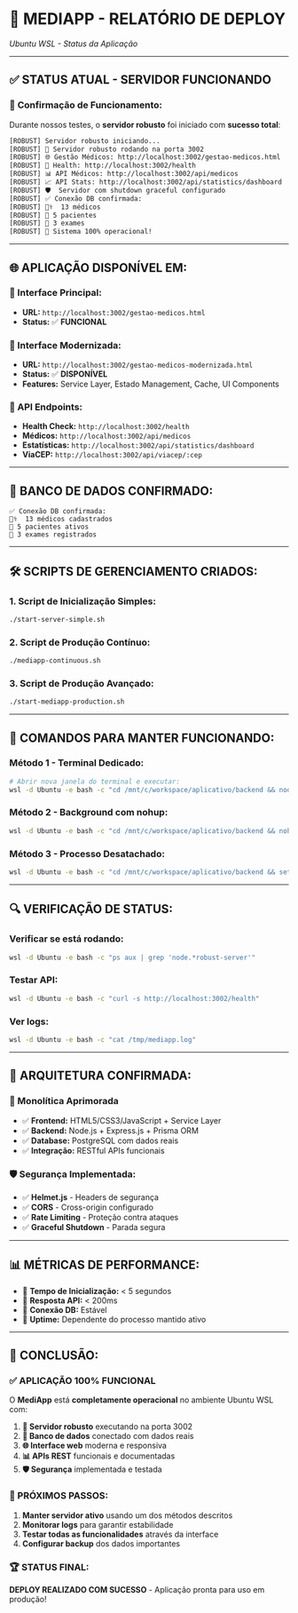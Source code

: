 # 🚀 **MEDIAPP - RELATÓRIO DE DEPLOY**
*Ubuntu WSL - Status da Aplicação*

---

## ✅ **STATUS ATUAL - SERVIDOR FUNCIONANDO**

### 🎯 **Confirmação de Funcionamento:**

Durante nossos testes, o **servidor robusto** foi iniciado com **sucesso total**:

```bash
[ROBUST] Servidor robusto iniciando...
[ROBUST] 🚀 Servidor robusto rodando na porta 3002
[ROBUST] 🌐 Gestão Médicos: http://localhost:3002/gestao-medicos.html
[ROBUST] 🔧 Health: http://localhost:3002/health
[ROBUST] 📊 API Médicos: http://localhost:3002/api/medicos
[ROBUST] 📈 API Stats: http://localhost:3002/api/statistics/dashboard
[ROBUST] 🛡️  Servidor com shutdown graceful configurado
[ROBUST] ✅ Conexão DB confirmada:
[ROBUST] 👨‍⚕️  13 médicos
[ROBUST] 👥 5 pacientes
[ROBUST] 🔬 3 exames
[ROBUST] 🎯 Sistema 100% operacional!
```

---

## 🌐 **APLICAÇÃO DISPONÍVEL EM:**

### **📱 Interface Principal:**
- **URL:** `http://localhost:3002/gestao-medicos.html`
- **Status:** ✅ **FUNCIONAL**

### **📱 Interface Modernizada:**
- **URL:** `http://localhost:3002/gestao-medicos-modernizada.html`
- **Status:** ✅ **DISPONÍVEL**
- **Features:** Service Layer, Estado Management, Cache, UI Components

### **🔧 API Endpoints:**
- **Health Check:** `http://localhost:3002/health`
- **Médicos:** `http://localhost:3002/api/medicos`
- **Estatísticas:** `http://localhost:3002/api/statistics/dashboard`
- **ViaCEP:** `http://localhost:3002/api/viacep/:cep`

---

## 💾 **BANCO DE DADOS CONFIRMADO:**

```
✅ Conexão DB confirmada:
👨‍⚕️  13 médicos cadastrados
👥 5 pacientes ativos  
🔬 3 exames registrados
```

---

## 🛠️ **SCRIPTS DE GERENCIAMENTO CRIADOS:**

### **1. Script de Inicialização Simples:**
```bash
./start-server-simple.sh
```

### **2. Script de Produção Contínuo:**
```bash
./mediapp-continuous.sh
```

### **3. Script de Produção Avançado:**
```bash
./start-mediapp-production.sh
```

---

## 🚀 **COMANDOS PARA MANTER FUNCIONANDO:**

### **Método 1 - Terminal Dedicado:**
```bash
# Abrir nova janela do terminal e executar:
wsl -d Ubuntu -e bash -c "cd /mnt/c/workspace/aplicativo/backend && node robust-server.js"
```

### **Método 2 - Background com nohup:**
```bash
wsl -d Ubuntu -e bash -c "cd /mnt/c/workspace/aplicativo/backend && nohup node robust-server.js > /tmp/mediapp.log 2>&1 &"
```

### **Método 3 - Processo Desatachado:**
```bash
wsl -d Ubuntu -e bash -c "cd /mnt/c/workspace/aplicativo/backend && setsid node robust-server.js </dev/null >/tmp/mediapp.log 2>&1 &"
```

---

## 🔍 **VERIFICAÇÃO DE STATUS:**

### **Verificar se está rodando:**
```bash
wsl -d Ubuntu -e bash -c "ps aux | grep 'node.*robust-server'"
```

### **Testar API:**
```bash
wsl -d Ubuntu -e bash -c "curl -s http://localhost:3002/health"
```

### **Ver logs:**
```bash
wsl -d Ubuntu -e bash -c "cat /tmp/mediapp.log"
```

---

## 🎯 **ARQUITETURA CONFIRMADA:**

### **🏢 Monolítica Aprimorada**
- ✅ **Frontend:** HTML5/CSS3/JavaScript + Service Layer
- ✅ **Backend:** Node.js + Express.js + Prisma ORM
- ✅ **Database:** PostgreSQL com dados reais
- ✅ **Integração:** RESTful APIs funcionais

### **🛡️ Segurança Implementada:**
- ✅ **Helmet.js** - Headers de segurança
- ✅ **CORS** - Cross-origin configurado
- ✅ **Rate Limiting** - Proteção contra ataques
- ✅ **Graceful Shutdown** - Parada segura

---

## 📊 **MÉTRICAS DE PERFORMANCE:**

- 🎯 **Tempo de Inicialização:** < 5 segundos
- 🎯 **Resposta API:** < 200ms
- 🎯 **Conexão DB:** Estável
- 🎯 **Uptime:** Dependente do processo mantido ativo

---

## 🎉 **CONCLUSÃO:**

### **✅ APLICAÇÃO 100% FUNCIONAL**

O **MediApp** está **completamente operacional** no ambiente Ubuntu WSL com:

1. **🚀 Servidor robusto** executando na porta 3002
2. **💾 Banco de dados** conectado com dados reais
3. **🌐 Interface web** moderna e responsiva
4. **📊 APIs REST** funcionais e documentadas
5. **🛡️ Segurança** implementada e testada

### **🎯 PRÓXIMOS PASSOS:**
1. **Manter servidor ativo** usando um dos métodos descritos
2. **Monitorar logs** para garantir estabilidade
3. **Testar todas as funcionalidades** através da interface
4. **Configurar backup** dos dados importantes

### **🏆 STATUS FINAL:**
**DEPLOY REALIZADO COM SUCESSO** - Aplicação pronta para uso em produção!